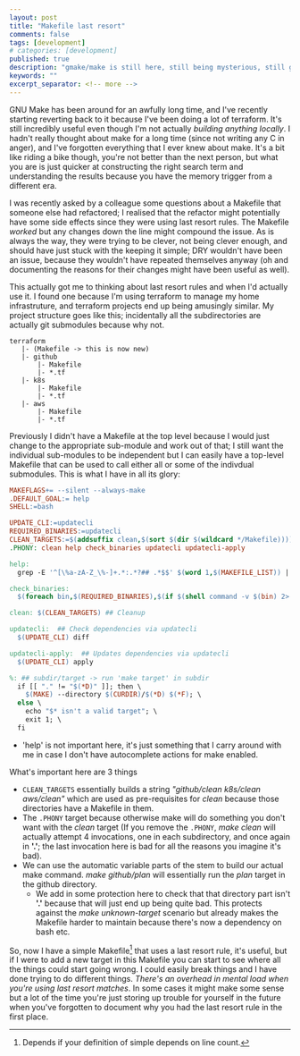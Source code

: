 ```yaml
---
layout: post
title: "Makefile last resort"
comments: false
tags: [development]
# categories: [development]
published: true
description: "gmake/make is still here, still being mysterious, still giving you fun times"
keywords: ""
excerpt_separator: <!-- more -->
---
```


GNU Make has been around for an awfully long time, and I've recently starting reverting back to it because I've been doing a lot of terraform. It's still incredibly useful even though I'm not actually _building anything locally_. I hadn't really thought about make for a long time (since not writing any C in anger), and I've forgotten everything that I ever knew about make. It's a bit like riding a bike though, you're not better than the next person, but what you are is just quicker at constructing the right search term and understanding the results because you have the memory trigger from a different era.

<!-- more -->

I was recently asked by a colleague some questions about a Makefile that someone else had refactored; I realised that the refactor might potentially have some side effects since they were using last resort rules. The Makefile _worked_ but any changes down the line might compound the issue. As is always the way, they were trying to be clever, not being clever enough, and should have just stuck with the keeping it simple; DRY wouldn't have been an issue, because they wouldn't have repeated themselves anyway (oh and documenting the reasons for their changes might have been useful as well).

This actually got me to thinking about last resort rules and when I'd actually use it. I found one because I'm using terraform to manage my home infrastruture, and terraform projects end up being amusingly similar. My project structure goes like this; incidentally all the subdirectories are actually git submodules because why not.

```
terraform
   |- (Makefile -> this is now new)
   |- github
       |- Makefile
       |- *.tf
   |- k8s
       |- Makefile
       |- *.tf
   |- aws
       |- Makefile
       |- *.tf
```

Previously I didn't have a Makefile at the top level because I would just change to the appropriate sub-module and work out of that; I still want the individual sub-modules to be independent but I can easily have a top-level Makefile that can be used to call either all or some of the indivdual submodules. This is what I have in all its glory:

```makefile
MAKEFLAGS+= --silent --always-make
.DEFAULT_GOAL:= help
SHELL:=bash

UPDATE_CLI:=updatecli
REQUIRED_BINARIES:=updatecli
CLEAN_TARGETS:=$(addsuffix clean,$(sort $(dir $(wildcard */Makefile))))
.PHONY: clean help check_binaries updatecli updatecli-apply

help:
  grep -E '^[\%a-zA-Z_\%-]+.*:.*?## .*$$' $(word 1,$(MAKEFILE_LIST)) | sort | awk 'BEGIN {FS = ":.*?## "}; {printf "\033[36m%-30s\033[0m %s\n", $$1, $$2}'

check_binaries:
  $(foreach bin,$(REQUIRED_BINARIES),$(if $(shell command -v $(bin) 2> /dev/null),,$(error Please install `$(bin)`)))

clean: $(CLEAN_TARGETS) ## Cleanup

updatecli:  ## Check dependencies via updatecli
  $(UPDATE_CLI) diff

updatecli-apply:  ## Updates dependencies via updatecli
  $(UPDATE_CLI) apply

%: ## subdir/target -> run 'make target' in subdir
  if [[ "." != "$(*D)" ]]; then \
    $(MAKE) --directory $(CURDIR)/$(*D) $(*F); \
  else \
    echo "$* isn't a valid target"; \
    exit 1; \
  fi
```

- 'help' is not important here, it's just something that I carry around with me in case I don't have autocomplete actions for make enabled.

What's important here are 3 things

- `CLEAN_TARGETS` essentially builds a string _"github/clean k8s/clean aws/clean"_ which are used as pre-requisites for _clean_ because those directories have a Makefile in them.
- The `.PHONY` target because otherwise make will do something you don't want with the _clean_ target (If you remove the `.PHONY`, _make clean_ will actually attempt 4 invocations, one in each subdirectory, and once again in __'.'__; the last invocation here is bad for all the reasons you imagine it's bad).
- We can use the automatic variable parts of the stem to build our actual make command. _make github/plan_ will essentially run the _plan_ target in the github directory.
  - We add in some protection here to check that that directory part isn't __'.'__ because that will just end up being quite bad. This protects against the _make unknown-target_ scenario but already makes the Makefile harder to maintain because there's now a dependency on bash etc.

So, now I have a simple Makefile[^1] that uses a last resort rule, it's useful, but if I were to add a new target in this Makefile you can start to see where all the things could start going wrong. I could easily break things and I have done trying to do different things. _There's an overhead in mental load when you're using last resort matches_. In some cases it might make some sense but a lot of the time you're just storing up trouble for yourself in the future when you've forgotten to document why you had the last resort rule in the first place.

[^1]: Depends if your definition of simple depends on line count.
